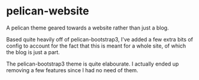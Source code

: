# pelican-website

A pelican theme geared towards a website rather than just a blog.

Based quite heavily off of pelican-bootstrap3, I've added a few extra bits of config to account for the fact that this is meant for a whole site, of which the blog is just a part.

The pelican-bootstrap3 theme is quite elabourate.  I actually ended up removing a few features since I had no need of them.
